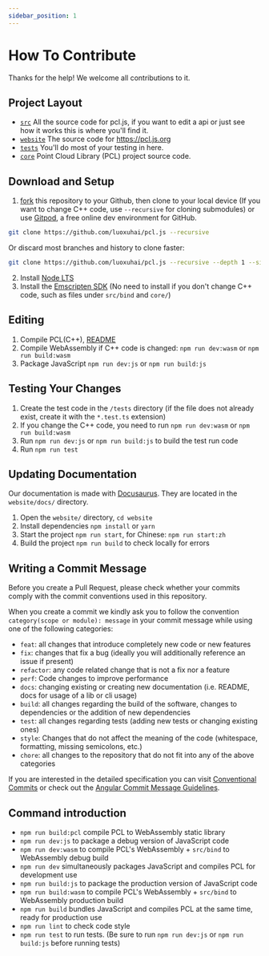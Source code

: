 ```yaml
---
sidebar_position: 1
---
```


# How To Contribute

Thanks for the help! We welcome all contributions to it.

## Project Layout

- [`src`](/src) All the source code for pcl.js, if you want to edit a api or just see how it works this is where you'll find it.
- [`website`](/website) The source code for <https://pcl.js.org>
- [`tests`](/tests) You'll do most of your testing in here.
- [`core`](/core) Point Cloud Library (PCL) project source code.

## Download and Setup

1. [fork](https://docs.github.com/cn/get-started/quickstart/fork-a-repo#forking-a-repository) this repository to your Github, then clone to your local device (If you want to change C++ code, use `--recursive` for cloning submodules) or use [Gitpod](https://gitpod.io/#https://github.com/luoxuhai/pcl.js), a free online dev environment for GitHub.

```bash
git clone https://github.com/luoxuhai/pcl.js --recursive
````

Or discard most branches and history to clone faster:

```bash
git clone https://github.com/luoxuhai/pcl.js --recursive --depth 1 --single-branch --branch master
````

2. Install [Node LTS](https://nodejs.org/en/download/)
3. Install the [Emscripten SDK](https://emscripten.org/docs/getting_started/downloadshtml#installation-instructions-using-the-emsdk-recommended) (No need to install if you don't change C++ code, such as files under `src/bind` and `core/`)

## Editing

1. Compile PCL(C++), [README](https://github.com/luoxuhai/pcl/tree/wasm/wasm/README.md)
2. Compile WebAssembly if C++ code is changed: `npm run dev:wasm` or `npm run build:wasm`
3. Package JavaScript `npm run dev:js` or `npm run build:js`

## Testing Your Changes

1. Create the test code in the `/tests` directory (if the file does not already exist, create it with the `*.test.ts` extension)
2. If you change the C++ code, you need to run `npm run dev:wasm` or `npm run build:wasm`
2. Run `npm run dev:js` or `npm run build:js` to build the test run code
3. Run `npm run test`

## Updating Documentation

Our documentation is made with [Docusaurus](https://docusaurus.io/). They are located in the `website/docs/` directory.

1. Open the `website/` directory, `cd website`
1. Install dependencies `npm install` or `yarn`
2. Start the project `npm run start`, for Chinese: `npm run start:zh`
3. Build the project `npm run build` to check locally for errors

## Writing a Commit Message

Before you create a Pull Request, please check whether your commits comply with
the commit conventions used in this repository.

When you create a commit we kindly ask you to follow the convention
`category(scope or module): message` in your commit message while using one of
the following categories:

- `feat`: all changes that introduce completely new code or new
  features
- `fix`: changes that fix a bug (ideally you will additionally reference an
  issue if present)
- `refactor`: any code related change that is not a fix nor a feature
- `perf`: Code changes to improve performance
- `docs`: changing existing or creating new documentation (i.e. README, docs for
  usage of a lib or cli usage)
- `build`: all changes regarding the build of the software, changes to
  dependencies or the addition of new dependencies
- `test`: all changes regarding tests (adding new tests or changing existing
  ones)
- `style`: Changes that do not affect the meaning of the code (whitespace, formatting, missing semicolons, etc.)
- `chore`: all changes to the repository that do not fit into any of the above
  categories

If you are interested in the detailed specification you can visit
[Conventional Commits](https://www.conventionalcommits.org) or check out the
[Angular Commit Message Guidelines](https://github.com/angular/angular/blob/22b96b9/CONTRIBUTING.md#-commit-message-guidelines).

## Command introduction

- `npm run build:pcl` compile PCL to WebAssembly static library
- `npm run dev:js` to package a debug version of JavaScript code
- `npm run dev:wasm` to compile PCL's WebAssembly + `src/bind` to WebAssembly debug build
- `npm run dev` simultaneously packages JavaScript and compiles PCL for development use
- `npm run build:js` to package the production version of JavaScript code
- `npm run build:wasm` to compile PCL's WebAssembly + `src/bind` to WebAssembly production build
- `npm run build` bundles JavaScript and compiles PCL at the same time, ready for production use
- `npm run lint` to check code style
- `npm run test` to run tests. (Be sure to run `npm run dev:js` or `npm run build:js` before running tests)
